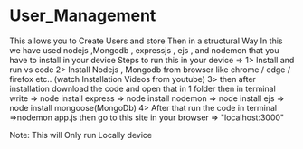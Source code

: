 # User_Management
This allows you to Create Users and store Then in a structural Way
In this we have used nodejs ,Mongodb , expressjs , ejs , and nodemon that you have to install in your device
Steps to run this in your device =>
1> Install and run vs code 
2> Install Nodejs , Mongodb from browser like chrome / edge / firefox etc.. (watch Installation Videos from youtube)
3> then after installation download the code and open that in 1 folder then  in terminal write 
=> node install express
=> node install nodemon
=> node install ejs
=> node install mongoose(MongoDb)
4> After that run the code in terminal 
    =>nodemon app.js
    then go to this site in your browser => "localhost:3000"
    

Note: This will Only run Locally device